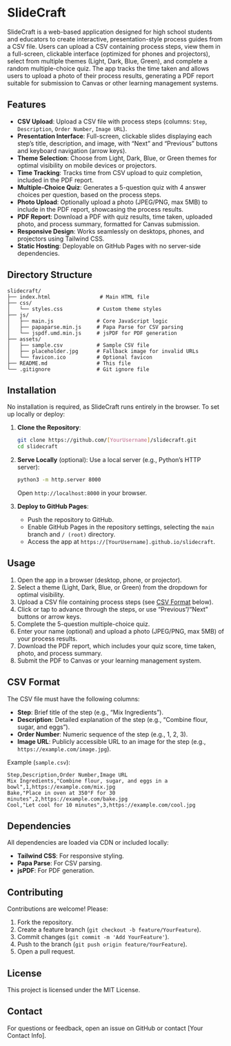 # SlideCraft

SlideCraft is a web-based application designed for high school students and educators to create interactive, presentation-style process guides from a CSV file. Users can upload a CSV containing process steps, view them in a full-screen, clickable interface (optimized for phones and projectors), select from multiple themes (Light, Dark, Blue, Green), and complete a random multiple-choice quiz. The app tracks the time taken and allows users to upload a photo of their process results, generating a PDF report suitable for submission to Canvas or other learning management systems.

## Features
- **CSV Upload**: Upload a CSV file with process steps (columns: `Step`, `Description`, `Order Number`, `Image URL`).
- **Presentation Interface**: Full-screen, clickable slides displaying each step’s title, description, and image, with “Next” and “Previous” buttons and keyboard navigation (arrow keys).
- **Theme Selection**: Choose from Light, Dark, Blue, or Green themes for optimal visibility on mobile devices or projectors.
- **Time Tracking**: Tracks time from CSV upload to quiz completion, included in the PDF report.
- **Multiple-Choice Quiz**: Generates a 5-question quiz with 4 answer choices per question, based on the process steps.
- **Photo Upload**: Optionally upload a photo (JPEG/PNG, max 5MB) to include in the PDF report, showcasing the process results.
- **PDF Report**: Download a PDF with quiz results, time taken, uploaded photo, and process summary, formatted for Canvas submission.
- **Responsive Design**: Works seamlessly on desktops, phones, and projectors using Tailwind CSS.
- **Static Hosting**: Deployable on GitHub Pages with no server-side dependencies.

## Directory Structure
```
slidecraft/
├── index.html                # Main HTML file
├── css/
│   └── styles.css           # Custom theme styles
├── js/
│   ├── main.js              # Core JavaScript logic
│   ├── papaparse.min.js     # Papa Parse for CSV parsing
│   └── jspdf.umd.min.js     # jsPDF for PDF generation
├── assets/
│   ├── sample.csv           # Sample CSV file
│   ├── placeholder.jpg      # Fallback image for invalid URLs
│   └── favicon.ico          # Optional favicon
├── README.md                # This file
└── .gitignore               # Git ignore file
```

## Installation
No installation is required, as SlideCraft runs entirely in the browser. To set up locally or deploy:

1. **Clone the Repository**:
   ```bash
   git clone https://github.com/[YourUsername]/slidecraft.git
   cd slidecraft
   ```

2. **Serve Locally** (optional):
   Use a local server (e.g., Python’s HTTP server):
   ```bash
   python3 -m http.server 8000
   ```
   Open `http://localhost:8000` in your browser.

3. **Deploy to GitHub Pages**:
   - Push the repository to GitHub.
   - Enable GitHub Pages in the repository settings, selecting the `main` branch and `/ (root)` directory.
   - Access the app at `https://[YourUsername].github.io/slidecraft`.

## Usage
1. Open the app in a browser (desktop, phone, or projector).
2. Select a theme (Light, Dark, Blue, or Green) from the dropdown for optimal visibility.
3. Upload a CSV file containing process steps (see [CSV Format](#csv-format) below).
4. Click or tap to advance through the steps, or use “Previous”/“Next” buttons or arrow keys.
5. Complete the 5-question multiple-choice quiz.
6. Enter your name (optional) and upload a photo (JPEG/PNG, max 5MB) of your process results.
7. Download the PDF report, which includes your quiz score, time taken, photo, and process summary.
8. Submit the PDF to Canvas or your learning management system.

## CSV Format
The CSV file must have the following columns:
- **Step**: Brief title of the step (e.g., “Mix Ingredients”).
- **Description**: Detailed explanation of the step (e.g., “Combine flour, sugar, and eggs”).
- **Order Number**: Numeric sequence of the step (e.g., 1, 2, 3).
- **Image URL**: Publicly accessible URL to an image for the step (e.g., `https://example.com/image.jpg`).

Example (`sample.csv`):
```csv
Step,Description,Order Number,Image URL
Mix Ingredients,"Combine flour, sugar, and eggs in a bowl",1,https://example.com/mix.jpg
Bake,"Place in oven at 350°F for 30 minutes",2,https://example.com/bake.jpg
Cool,"Let cool for 10 minutes",3,https://example.com/cool.jpg
```

## Dependencies
All dependencies are loaded via CDN or included locally:
- **Tailwind CSS**: For responsive styling.
- **Papa Parse**: For CSV parsing.
- **jsPDF**: For PDF generation.

## Contributing
Contributions are welcome! Please:
1. Fork the repository.
2. Create a feature branch (`git checkout -b feature/YourFeature`).
3. Commit changes (`git commit -m 'Add YourFeature'`).
4. Push to the branch (`git push origin feature/YourFeature`).
5. Open a pull request.

## License
This project is licensed under the MIT License.

## Contact
For questions or feedback, open an issue on GitHub or contact [Your Contact Info].